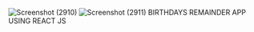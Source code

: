 ![Screenshot (2910)](https://user-images.githubusercontent.com/86041881/173173410-c909b4a3-751f-4d04-bbe9-3c40ca6b2116.png)
![Screenshot (2911)](https://user-images.githubusercontent.com/86041881/173173417-50b0004e-07bc-4f48-b983-af3823e40eab.png)
BIRTHDAYS REMAINDER APP USING REACT JS

